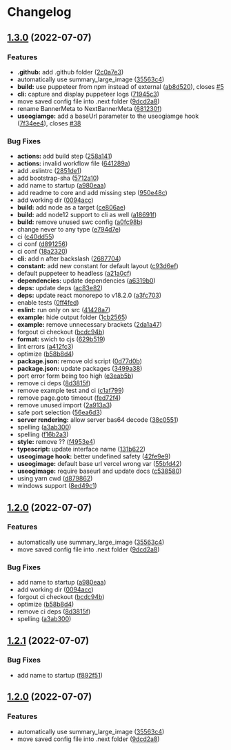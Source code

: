 # Changelog

## [1.3.0](https://github.com/alvarlagerlof/next-banner/compare/v1.2.0...v1.3.0) (2022-07-07)


### Features

* **.github:** add .github folder ([2c0a7e3](https://github.com/alvarlagerlof/next-banner/commit/2c0a7e3d52b9efc9e9e3f5b2a99e559f9b6e406d))
* automatically use summary_large_image ([35563c4](https://github.com/alvarlagerlof/next-banner/commit/35563c489eda6e2ac71b391d9e6dc77d7ce9e8be))
* **build:** use puppeteer from npm instead of external ([ab8d520](https://github.com/alvarlagerlof/next-banner/commit/ab8d520a54e4df34d0e309a5768d90e9d96d88a2)), closes [#5](https://github.com/alvarlagerlof/next-banner/issues/5)
* **cli:** capture and display puppeteer logs ([71945c3](https://github.com/alvarlagerlof/next-banner/commit/71945c3604f400a285d13ef8fc6f8eb014d8d98b))
* move saved config file into .next folder ([9dcd2a8](https://github.com/alvarlagerlof/next-banner/commit/9dcd2a8a4ee49d34a4965b1c590a8af713a3e585))
* rename BannerMeta to NextBannerMeta ([681230f](https://github.com/alvarlagerlof/next-banner/commit/681230f6a946617addfb4845006e6d0a7eeef7da))
* **useogiamge:** add a baseUrl parameter to the useogiamge hook ([7f34ee4](https://github.com/alvarlagerlof/next-banner/commit/7f34ee4c9834891b0032263a97c6b1c8ccacca59)), closes [#38](https://github.com/alvarlagerlof/next-banner/issues/38)


### Bug Fixes

* **actions:** add build step ([258a141](https://github.com/alvarlagerlof/next-banner/commit/258a141807e48da8e23e54accc08ef44621fcb9d))
* **actions:** invalid workflow file ([641289a](https://github.com/alvarlagerlof/next-banner/commit/641289ac1cbcb2104d059f4501e94854f3278afe))
* add .eslintrc ([2851de1](https://github.com/alvarlagerlof/next-banner/commit/2851de1ed7a1f54663c7cf82c2d6eb2bc2b9adee))
* add bootstrap-sha ([5712a10](https://github.com/alvarlagerlof/next-banner/commit/5712a1019cad0ff2103ec68475de0d5c36bc0767))
* add name to startup ([a980eaa](https://github.com/alvarlagerlof/next-banner/commit/a980eaa5b449154a16f5c861b5b9c9bf6649a204))
* add readme to core and add missing step ([950e48c](https://github.com/alvarlagerlof/next-banner/commit/950e48cbf0d3e7a51e86ea9af7595e22c4ccac99))
* add working dir ([0094acc](https://github.com/alvarlagerlof/next-banner/commit/0094acc2e5a6794a13e5017d4f85395c12df5cbe))
* **build:** add node as a target ([ce806ae](https://github.com/alvarlagerlof/next-banner/commit/ce806aeb2015bba8b708cd983d778e8c633f463a))
* **build:** add node12 support to cli as well ([a18691f](https://github.com/alvarlagerlof/next-banner/commit/a18691f93b86b71e081b6fc4414fde23bac860a5))
* **build:** remove unused swc config ([a0fc98b](https://github.com/alvarlagerlof/next-banner/commit/a0fc98bfd4a38a63e5a47f38f969ba37fd9c157c))
* change never to any type ([e794d7e](https://github.com/alvarlagerlof/next-banner/commit/e794d7e93e29542b32618a2e066b7d6da7f9b015))
* ci ([c40dd55](https://github.com/alvarlagerlof/next-banner/commit/c40dd55fb78711fb0e8390406852e867ee34f3d4))
* ci conf ([d891256](https://github.com/alvarlagerlof/next-banner/commit/d891256ddc429ac401c0bb6a6129d684cdd2b894))
* ci conf ([18a2320](https://github.com/alvarlagerlof/next-banner/commit/18a232076a3beaeeed1f5d3a95a87ed5ab5894a9))
* **cli:** add n after backslash ([2687704](https://github.com/alvarlagerlof/next-banner/commit/2687704910505554778aeee3fb0fb44dd4ac3b31))
* **constant:** add new constant for default layout ([c93d6ef](https://github.com/alvarlagerlof/next-banner/commit/c93d6ef7ef89913b876e5c19900319b87e411ba5))
* default puppeteer to headless ([a21a0cf](https://github.com/alvarlagerlof/next-banner/commit/a21a0cf10b7a1f58d90543ac15dccbd9d0147256))
* **dependencies:** update dependencies ([a6319b0](https://github.com/alvarlagerlof/next-banner/commit/a6319b07c215d26c5085b58983bbf9eb61ac993c))
* **deps:** update deps ([ac83e82](https://github.com/alvarlagerlof/next-banner/commit/ac83e82066a6143c1e43fcf48f6859d8a34d9b11))
* **deps:** update react monorepo to v18.2.0 ([a3fc703](https://github.com/alvarlagerlof/next-banner/commit/a3fc70301ac27b9fe75ebfad19e63a05c5b8010f))
* enable tests ([0ff4fed](https://github.com/alvarlagerlof/next-banner/commit/0ff4fed87f552f36ec4e6095152699773de30803))
* **eslint:** run only on src ([41428a7](https://github.com/alvarlagerlof/next-banner/commit/41428a7fae77ed67056a3d06f632cea09cc3198a))
* **example:** hide output folder ([1cb2565](https://github.com/alvarlagerlof/next-banner/commit/1cb2565c248e9e2150e12a6d0babbee660f41e08))
* **example:** remove unnecessary brackets ([2da1a47](https://github.com/alvarlagerlof/next-banner/commit/2da1a4713d4c7f23d0f0d19e2482b00a5c41d8ae))
* forgout ci checkout ([bcdc94b](https://github.com/alvarlagerlof/next-banner/commit/bcdc94b79a1e5575d77ded02519129ee50581933))
* **format:** swich to cjs ([629b519](https://github.com/alvarlagerlof/next-banner/commit/629b5197834822bbd509da794ee4ea2be2111b93))
* lint errors ([a412fc3](https://github.com/alvarlagerlof/next-banner/commit/a412fc3b012cfff131b08a1e48c9d6e10bd91e6a))
* optimize ([b58b8d4](https://github.com/alvarlagerlof/next-banner/commit/b58b8d4cede234319d70ca95e4cdd0da01b3de3b))
* **package.json:** remove old script ([0d77d0b](https://github.com/alvarlagerlof/next-banner/commit/0d77d0bbdd53c83b084865162a1f647e0722be5b))
* **package.json:** update packages ([3499a38](https://github.com/alvarlagerlof/next-banner/commit/3499a384827e8585f9de0195fe0480add74101ef))
* port error form being too high ([e3eab5b](https://github.com/alvarlagerlof/next-banner/commit/e3eab5b8d3629a32982cf67cdd8586725cf4614f))
* remove ci deps ([8d3815f](https://github.com/alvarlagerlof/next-banner/commit/8d3815f0e98f9da6c2e72136e34f1ac0c42842e0))
* remove example test and ci ([c1af799](https://github.com/alvarlagerlof/next-banner/commit/c1af799603bc4a151caad1a0244a578ca50910ab))
* remove page.goto timeout ([fed72f4](https://github.com/alvarlagerlof/next-banner/commit/fed72f4a3177a1f346f054ce1e9a9c2e9aebc7bb))
* remove unused import ([2a913a3](https://github.com/alvarlagerlof/next-banner/commit/2a913a37f6b16c6396d554664b1d21b70a61bcc0))
* safe port selection ([56ea6d3](https://github.com/alvarlagerlof/next-banner/commit/56ea6d38c5f12f64154533052569f7bc594ab408))
* **server rendering:** allow server bas64 decode ([38c0551](https://github.com/alvarlagerlof/next-banner/commit/38c0551c0f6bca8598679f0a1a10b32e10a226f7))
* spelling ([a3ab300](https://github.com/alvarlagerlof/next-banner/commit/a3ab300872cd8cadd3213fc54c5a9d0ef5e43fde))
* spelling ([f16b2a3](https://github.com/alvarlagerlof/next-banner/commit/f16b2a3664c8f1f7aa02fec65ad3e0356e9bed42))
* **style:** remove ?? ([f4953e4](https://github.com/alvarlagerlof/next-banner/commit/f4953e406d80164f9152ca9223f8bf2881d0dd49))
* **typescript:** update interface name ([131b622](https://github.com/alvarlagerlof/next-banner/commit/131b6223042f33aaf43f11bc31871cb51cbc3398))
* **useogimage hook:** better undefined safety ([42fe9e9](https://github.com/alvarlagerlof/next-banner/commit/42fe9e962ddccfc8e4f55deab9b4035baef510c2))
* **useogimage:** default base url vercel wrong var ([55bfd42](https://github.com/alvarlagerlof/next-banner/commit/55bfd42fc67badcc8f451ddf1625ed0111f0fd1b))
* **useogimage:** require baseurl and update docs ([c538580](https://github.com/alvarlagerlof/next-banner/commit/c538580d15abffead8cc1ad6baf3d637cd9b95c5))
* using yarn cwd ([d879862](https://github.com/alvarlagerlof/next-banner/commit/d879862c35dc96b138f80b74f8d30d1eccde47ed))
* windows support ([8ed49c1](https://github.com/alvarlagerlof/next-banner/commit/8ed49c175cf97008bb5344a50302cdb5adc30825))

## [1.2.0](https://github.com/alvarlagerlof/next-banner/compare/v1.1.8...v1.2.0) (2022-07-07)


### Features

* automatically use summary_large_image ([35563c4](https://github.com/alvarlagerlof/next-banner/commit/35563c489eda6e2ac71b391d9e6dc77d7ce9e8be))
* move saved config file into .next folder ([9dcd2a8](https://github.com/alvarlagerlof/next-banner/commit/9dcd2a8a4ee49d34a4965b1c590a8af713a3e585))


### Bug Fixes

* add name to startup ([a980eaa](https://github.com/alvarlagerlof/next-banner/commit/a980eaa5b449154a16f5c861b5b9c9bf6649a204))
* add working dir ([0094acc](https://github.com/alvarlagerlof/next-banner/commit/0094acc2e5a6794a13e5017d4f85395c12df5cbe))
* forgout ci checkout ([bcdc94b](https://github.com/alvarlagerlof/next-banner/commit/bcdc94b79a1e5575d77ded02519129ee50581933))
* optimize ([b58b8d4](https://github.com/alvarlagerlof/next-banner/commit/b58b8d4cede234319d70ca95e4cdd0da01b3de3b))
* remove ci deps ([8d3815f](https://github.com/alvarlagerlof/next-banner/commit/8d3815f0e98f9da6c2e72136e34f1ac0c42842e0))
* spelling ([a3ab300](https://github.com/alvarlagerlof/next-banner/commit/a3ab300872cd8cadd3213fc54c5a9d0ef5e43fde))

## [1.2.1](https://github.com/alvarlagerlof/next-banner/compare/v1.2.0...v1.2.1) (2022-07-07)


### Bug Fixes

* add name to startup ([f892f51](https://github.com/alvarlagerlof/next-banner/commit/f892f5131e917e8af19e3832bbcb29449dce6d70))

## [1.2.0](https://github.com/alvarlagerlof/next-banner/compare/v1.1.8...v1.2.0) (2022-07-07)


### Features

* automatically use summary_large_image ([35563c4](https://github.com/alvarlagerlof/next-banner/commit/35563c489eda6e2ac71b391d9e6dc77d7ce9e8be))
* move saved config file into .next folder ([9dcd2a8](https://github.com/alvarlagerlof/next-banner/commit/9dcd2a8a4ee49d34a4965b1c590a8af713a3e585))
